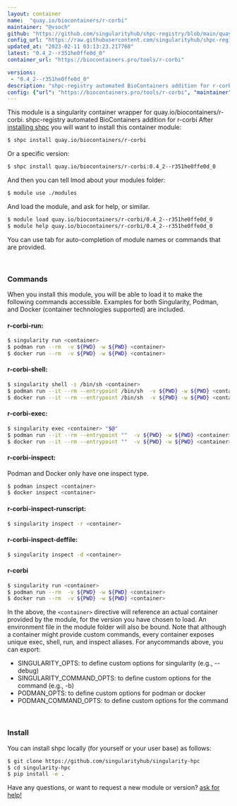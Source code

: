 ```yaml
---
layout: container
name:  "quay.io/biocontainers/r-corbi"
maintainer: "@vsoch"
github: "https://github.com/singularityhub/shpc-registry/blob/main/quay.io/biocontainers/r-corbi/container.yaml"
config_url: "https://raw.githubusercontent.com/singularityhub/shpc-registry/main/quay.io/biocontainers/r-corbi/container.yaml"
updated_at: "2023-02-11 03:13:23.217768"
latest: "0.4_2--r351he0ffe0d_0"
container_url: "https://biocontainers.pro/tools/r-corbi"

versions:
 - "0.4_2--r351he0ffe0d_0"
description: "shpc-registry automated BioContainers addition for r-corbi"
config: {"url": "https://biocontainers.pro/tools/r-corbi", "maintainer": "@vsoch", "description": "shpc-registry automated BioContainers addition for r-corbi", "latest": {"0.4_2--r351he0ffe0d_0": "sha256:e84e524aefa3879c63f44072ee18856066382201fd92772ab0b0258aaf6945c3"}, "tags": {"0.4_2--r351he0ffe0d_0": "sha256:e84e524aefa3879c63f44072ee18856066382201fd92772ab0b0258aaf6945c3"}, "docker": "quay.io/biocontainers/r-corbi"}
---
```


This module is a singularity container wrapper for quay.io/biocontainers/r-corbi.
shpc-registry automated BioContainers addition for r-corbi
After [installing shpc](#install) you will want to install this container module:


```bash
$ shpc install quay.io/biocontainers/r-corbi
```

Or a specific version:

```bash
$ shpc install quay.io/biocontainers/r-corbi:0.4_2--r351he0ffe0d_0
```

And then you can tell lmod about your modules folder:

```bash
$ module use ./modules
```

And load the module, and ask for help, or similar.

```bash
$ module load quay.io/biocontainers/r-corbi/0.4_2--r351he0ffe0d_0
$ module help quay.io/biocontainers/r-corbi/0.4_2--r351he0ffe0d_0
```

You can use tab for auto-completion of module names or commands that are provided.

<br>

### Commands

When you install this module, you will be able to load it to make the following commands accessible.
Examples for both Singularity, Podman, and Docker (container technologies supported) are included.

#### r-corbi-run:

```bash
$ singularity run <container>
$ podman run --rm  -v ${PWD} -w ${PWD} <container>
$ docker run --rm  -v ${PWD} -w ${PWD} <container>
```

#### r-corbi-shell:

```bash
$ singularity shell -s /bin/sh <container>
$ podman run --it --rm --entrypoint /bin/sh  -v ${PWD} -w ${PWD} <container>
$ docker run --it --rm --entrypoint /bin/sh  -v ${PWD} -w ${PWD} <container>
```

#### r-corbi-exec:

```bash
$ singularity exec <container> "$@"
$ podman run --it --rm --entrypoint ""  -v ${PWD} -w ${PWD} <container> "$@"
$ docker run --it --rm --entrypoint ""  -v ${PWD} -w ${PWD} <container> "$@"
```

#### r-corbi-inspect:

Podman and Docker only have one inspect type.

```bash
$ podman inspect <container>
$ docker inspect <container>
```

#### r-corbi-inspect-runscript:

```bash
$ singularity inspect -r <container>
```

#### r-corbi-inspect-deffile:

```bash
$ singularity inspect -d <container>
```



#### r-corbi

```bash
$ singularity run <container>
$ podman run --rm  -v ${PWD} -w ${PWD} <container>
$ docker run --rm  -v ${PWD} -w ${PWD} <container>
```


In the above, the `<container>` directive will reference an actual container provided
by the module, for the version you have chosen to load. An environment file in the
module folder will also be bound. Note that although a container
might provide custom commands, every container exposes unique exec, shell, run, and
inspect aliases. For anycommands above, you can export:

 - SINGULARITY_OPTS: to define custom options for singularity (e.g., --debug)
 - SINGULARITY_COMMAND_OPTS: to define custom options for the command (e.g., -b)
 - PODMAN_OPTS: to define custom options for podman or docker
 - PODMAN_COMMAND_OPTS: to define custom options for the command

<br>

### Install

You can install shpc locally (for yourself or your user base) as follows:

```bash
$ git clone https://github.com/singularityhub/singularity-hpc
$ cd singularity-hpc
$ pip install -e .
```

Have any questions, or want to request a new module or version? [ask for help!](https://github.com/singularityhub/singularity-hpc/issues)